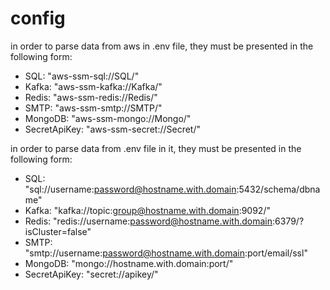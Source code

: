 # config

in order to parse data from aws in .env file, they must be presented in the following form:
* SQL: "aws-ssm-sql://SQL/"
* Kafka: "aws-ssm-kafka://Kafka/"
* Redis: "aws-ssm-redis://Redis/"
* SMTP: "aws-ssm-smtp://SMTP/"
* MongoDB: "aws-ssm-mongo://Mongo/"
* SecretApiKey: "aws-ssm-secret://Secret/"

in order to parse data from .env file in it, they must be presented in the following form:
* SQL: "sql://username:password@hostname.with.domain:5432/schema/dbname"
* Kafka: "kafka://topic:group@hostname.with.domain:9092/"
* Redis: "redis://username:password@hostname.with.domain:6379/?isCluster=false"
* SMTP: "smtp://username:password@hostname.with.domain:port/email/ssl"
* MongoDB: "mongo://hostname.with.domain:port/"
* SecretApiKey: "secret://apikey/"